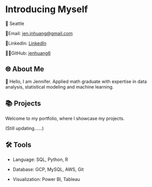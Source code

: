 # Introducing Myself

📍 Seattle

📧Email: [jen.jnhuang@gmail.com](jen.jnhuang@gmail.com)

🔗LinkedIn: [LinkedIn](www.linkedin.com/in/jennifer-huang-63a000259)

👨‍💻GitHub: [jenhuang6](www.github.com/jenhuang6)

## 🌐 About Me

👋 Hello, I am Jennifer. Applied math graduate with expertise in data analysis, statistical modeling and machine learning.

## 📚 Projects

Welcome to my portfolio, where I showcase my projects.

(Still updating......)

## 🛠️ Tools
* Language: SQL, Python, R

* Database: GCP, MySQL, AWS, Git

* Visualization: Power BI, Tableau
